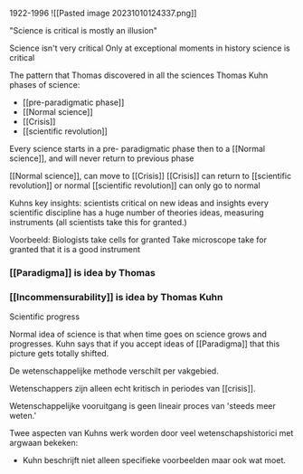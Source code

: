 1922-1996
![[Pasted image 20231010124337.png]]

"Science is critical is mostly an illusion"

Science isn't very critical
Only at exceptional moments in history science is critical

The pattern that Thomas discovered in all the sciences
Thomas Kuhn phases of science:
- [[pre-paradigmatic phase]]
- [[Normal science]]
- [[Crisis]]
- [[scientific revolution]]

Every science starts in a pre- paradigmatic phase
then to a [[Normal science]], and will never return to previous phase

[[Normal science]], can move to [[Crisis]]
[[Crisis]] can return to [[scientific revolution]] or normal
[[scientific revolution]] can only go to normal

Kuhns key insights: scientists critical on new ideas and insights
every scientific discipline has a huge number of theories ideas, measuring instruments (all scientists take this for granted.)

Voorbeeld:
Biologists take cells for granted 
Take microscope take for granted that it is a good instrument

### [[Paradigma]] is idea by Thomas
### [[Incommensurability]] is idea by Thomas Kuhn

Scientific progress

Normal idea of science is that when time goes on science grows and progresses.
Kuhn says that if you accept ideas of [[Paradigma]] that this picture gets totally shifted.

De wetenschappelijke methode verschilt per vakgebied.

Wetenschappers zijn alleen echt kritisch in periodes van [[crisis]].

Wetenschappelijke vooruitgang is geen lineair proces van 'steeds meer weten.'

Twee aspecten van Kuhns werk worden door veel wetenschapshistorici met argwaan bekeken:
- Kuhn beschrijft niet alleen specifieke voorbeelden maar ook wat moet.






